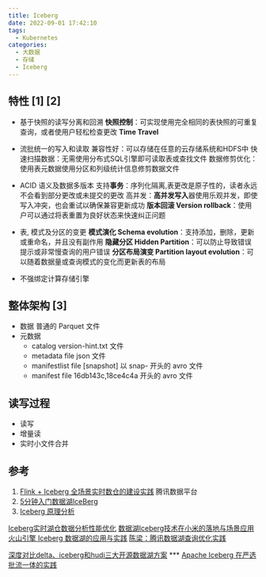 ```yaml
---
title: Iceberg
date: 2022-09-01 17:42:10
tags:
  - Kubernetes
categories: 
  - 大数据 
  - 存储
  - Iceberg  
---
```


<p></p>
<!-- more -->



## 特性 [1] [2]

+ 基于快照的读写分离和回溯
	**快照控制**：可实现使用完全相同的表快照的可重复查询，或者使用户轻松检查更改
	**Time Travel**

+ 流批统一的写入和读取
	兼容性好：可以存储在任意的云存储系统和HDFS中
	快速扫描数据：无需使用分布式SQL引擎即可读取表或查找文件
	数据修剪优化：使用表元数据使用分区和列级统计信息修剪数据文件

+ ACID 语义及数据多版本
	支持**事务**：序列化隔离,表更改是原子性的，读者永远不会看到部分更改或未提交的更改
	高并发：**高并发写入**器使用乐观并发，即使写入冲突，也会重试以确保兼容更新成功
	**版本回滚 Version rollback**：使用户可以通过将表重置为良好状态来快速纠正问题

+ 表, 模式及分区的变更
	**模式演化 Schema evolution**：支持添加，删除，更新或重命名，并且没有副作用
	**隐藏分区 Hidden Partition**：可以防止导致错误提示或非常慢查询的用户错误
	**分区布局演变 Partition layout evolution**：可以随着数据量或查询模式的变化而更新表的布局

+ 不强绑定计算存储引擎



## 整体架构 [3]
+ 数据
  普通的 Parquet 文件
+ 元数据
	+ catalog
      version-hint.txt 文件 	
    + metadata file
	  json 文件
	+ manifestlist file  [snapshot]
      以 snap- 开头的 avro 文件	
 	+ manifest file
      16db143c,18ce4c4a 开头的 avro 文件
 	  
##  读写过程
+ 读写
+ 增量读
+ 实时小文件合并



## 参考

1. [Flink + Iceberg 全场景实时数仓的建设实践](https://zhuanlan.zhihu.com/p/347660549)  腾讯数据平台
2. [5分钟入门数据湖IceBerg](https://cloud.tencent.com/developer/article/2290397)
3. [Iceberg 原理分析](https://zhuanlan.zhihu.com/p/488467438)

[Iceberg实时湖仓数据分析性能优化](https://zhuanlan.zhihu.com/p/636273850)
[数据湖Iceberg技术在小米的落地与场景应用](https://z.itpub.net/article/detail/7B5B8C89CC5244F94A0C5FDF7DC83DFB)
[火山引擎 Iceberg 数据湖的应用与实践](https://blog.csdn.net/weixin_46399686/article/details/131308217)
[陈梁：腾讯数据湖查询优化实践 ](https://mp.weixin.qq.com/s?__biz=MzI1MjQ2OTQ3Ng==&mid=2247562593&idx=2&sn=a41a5202c21118b1f17619a80eff651f)

[深度对比delta、iceberg和hudi三大开源数据湖方案](https://zhuanlan.zhihu.com/p/110748218)  ***
[Apache Iceberg 在严选批流一体的实践](https://baijiahao.baidu.com/s?id=1776240000826938540&wfr=spider&for=pc) 
